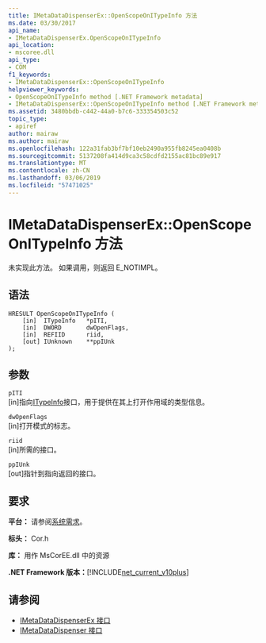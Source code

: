 ```yaml
---
title: IMetaDataDispenserEx::OpenScopeOnITypeInfo 方法
ms.date: 03/30/2017
api_name:
- IMetaDataDispenserEx.OpenScopeOnITypeInfo
api_location:
- mscoree.dll
api_type:
- COM
f1_keywords:
- IMetaDataDispenserEx::OpenScopeOnITypeInfo
helpviewer_keywords:
- OpenScopeOnITypeInfo method [.NET Framework metadata]
- IMetaDataDispenserEx::OpenScopeOnITypeInfo method [.NET Framework metadata]
ms.assetid: 3480bbdb-c442-44a0-b7c6-333354503c52
topic_type:
- apiref
author: mairaw
ms.author: mairaw
ms.openlocfilehash: 122a31fab3bf7bf10eb2490a955fb8245ea0408b
ms.sourcegitcommit: 5137208fa414d9ca3c58cdfd2155ac81bc89e917
ms.translationtype: MT
ms.contentlocale: zh-CN
ms.lasthandoff: 03/06/2019
ms.locfileid: "57471025"
---
```

# <a name="imetadatadispenserexopenscopeonitypeinfo-method"></a>IMetaDataDispenserEx::OpenScopeOnITypeInfo 方法
未实现此方法。 如果调用，则返回 E_NOTIMPL。  
  
## <a name="syntax"></a>语法  
  
```  
HRESULT OpenScopeOnITypeInfo (  
    [in]  ITypeInfo   *pITI,  
    [in]  DWORD       dwOpenFlags,  
    [in]  REFIID      riid,  
    [out] IUnknown    **ppIUnk  
);  
```  
  
## <a name="parameters"></a>参数  
 `pITI`  
 [in]指向[ITypeInfo](https://docs.microsoft.com/previous-versions/windows/desktop/api/oaidl/nn-oaidl-itypeinfo)接口，用于提供在其上打开作用域的类型信息。  
  
 `dwOpenFlags`  
 [in]打开模式的标志。  
  
 `riid`  
 [in]所需的接口。  
  
 `ppIUnk`  
 [out]指针到指向返回的接口。  
  
## <a name="requirements"></a>要求  
 **平台：** 请参阅[系统需求](../../../../docs/framework/get-started/system-requirements.md)。  
  
 **标头：** Cor.h  
  
 **库：** 用作 MsCorEE.dll 中的资源  
  
 **.NET Framework 版本：**[!INCLUDE[net_current_v10plus](../../../../includes/net-current-v10plus-md.md)]  
  
## <a name="see-also"></a>请参阅
- [IMetaDataDispenserEx 接口](../../../../docs/framework/unmanaged-api/metadata/imetadatadispenserex-interface.md)
- [IMetaDataDispenser 接口](../../../../docs/framework/unmanaged-api/metadata/imetadatadispenser-interface.md)
